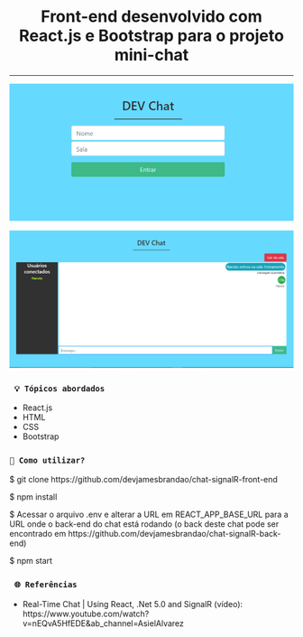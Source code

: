 <h1 align="center"><strong>Front-end desenvolvido com React.js e Bootstrap para o projeto mini-chat</strong></h1>

<hr/>

<p align="center">
    <img src="/img/entrar-sala.png" alt="Tela inicial da aplicação" title="Tela inicial da aplicação">
</p> 

<p align="center">
    <img src="/img/tela-chat.png" alt="Tela de chat" title="Tela de chat">
</p> 


### ` 💡 Tópicos abordados`
* React.js
* HTML
* CSS
* Bootstrap

### `🔎 Como utilizar?`

<p>$ git clone https://github.com/devjamesbrandao/chat-signalR-front-end</p>

<p>$ npm install</p>

<p>$ Acessar o arquivo .env e alterar a URL em REACT_APP_BASE_URL para a URL onde o back-end do chat está rodando (o back deste chat pode ser encontrado em https://github.com/devjamesbrandao/chat-signalR-back-end)</p>

<p>$ npm start</p>

### ` 🌐 Referências`
- <p> Real-Time Chat | Using React, .Net 5.0 and SignalR (vídeo): https://www.youtube.com/watch?v=nEQvA5HfEDE&ab_channel=AsielAlvarez</p>


